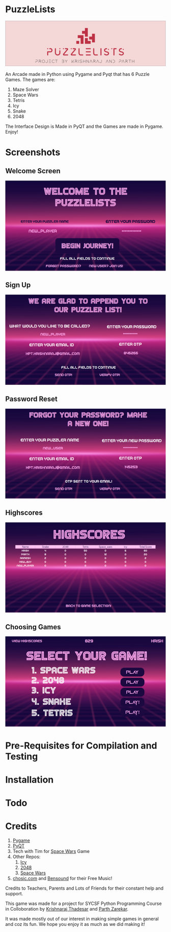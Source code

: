 # PuzzleLists
![](./design/logo/logo%20-%20line%20format.png)

An Arcade made in Python using Pygame and Pyqt that has 6 Puzzle Games. The games are:
1. Maze Solver
2. Space Wars
3. Tetris
4. Icy
5. Snake
6. 2048

The Interface Design is Made in PyQT and the Games are made in Pygame.
Enjoy!

# Screenshots

## Welcome Screen
![](https://github.com/KrishnarajT/PuzzleLists/blob/main/documentation/screenshots/welcome_screen.png)
## Sign Up
![](https://github.com/KrishnarajT/PuzzleLists/blob/main/documentation/screenshots/new_user.png)
## Password Reset
![](https://github.com/KrishnarajT/PuzzleLists/blob/main/documentation/screenshots/forgot_password.png)
## Highscores
![](https://github.com/KrishnarajT/PuzzleLists/blob/main/documentation/screenshots/highscores.png)
## Choosing Games
![](https://github.com/KrishnarajT/PuzzleLists/blob/main/documentation/screenshots/choose_game.png)

# Pre-Requisites for Compilation and Testing

# Installation

# Todo

# Credits
1. [Pygame](https://www.pygame.org/news)
2. [PyQT](https://www.riverbankcomputing.com/software/pyqt/intro)
3. Tech with Tim for [Space Wars](https://www.youtube.com/watch?v=Q-__8Xw9KTM) Game
4. Other Repos:
   1. [Icy](https://github.com/KrishnarajT/Icy)
   2. [2048](https://github.com/KrishnarajT/2048)
   3. [Space Wars](https://github.com/KrishnarajT/Space-Wars-Ship-thing)
5. [chosic.com](https://www.chosic.com/) and [Bensound](https://www.bensound.com/) for their Free Music!

Credits to Teachers, Parents and Lots of Friends for their constant help and support. 

This game was made for a project for SYCSF Python Programming Course in Colloboration by [Krishnaraj Thadesar](https://github.com/KrishnarajT) and [Parth Zarekar](https://github.com/Parth4123).

It was made mostly out of our interest in making simple games in general and coz its fun. We hope you enjoy it as much as we did making it!

